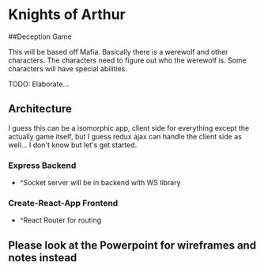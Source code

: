 # Knights of Arthur
##Deception Game
<p> This will be based off Mafia. Basically there is a werewolf and other characters. The characters need to figure out who the werewolf is. Some characters will have special abilities. </p>
<p> TODO: Elaborate... </p>

## Architecture
I guess this can be a isomorphic app, client side for everything except the actually game itself, but I guess redux ajax can handle the client side as well... I don't know but let's get started.
### Express Backend
* ^Socket server will be in backend with WS library
### Create-React-App Frontend
* ^React Router for routing

## Please look at the Powerpoint for wireframes and notes instead
